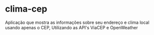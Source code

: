 # clima-cep
 Aplicação que mostra as informações sobre seu endereço e clima local usando apenas o CEP, Utilizando as API's ViaCEP e OpenWeather
